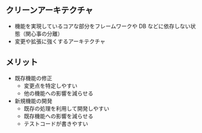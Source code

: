 ## クリーンアーキテクチャ

- 機能を実現しているコアな部分をフレームワークや DB などに依存しない状態（関心事の分離）
- 変更や拡張に強くするアーキテクチャ

## メリット

- 既存機能の修正
  - 変更点を特定しやすい
  - 他の機能への影響を減らせる
- 新規機能の開発
  - 既存の処理を利用して開発しやすい
  - 既存機能への影響を減らせる
  - テストコードが書きやすい
